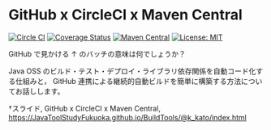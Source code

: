 # GitHub x CircleCI x Maven Central

[![Circle CI](https://circleci.com/gh/k--kato/jLinqer.svg?style=shield&circle-token=5a717ccbb33b6a206644b5e630807fc9dff1597f)](https://circleci.com/gh/k--kato/jLinqer)
[![Coverage Status](https://coveralls.io/repos/k--kato/jLinqer/badge.svg?branch=master&service=github)](https://coveralls.io/github/k--kato/jLinqer?branch=master)
[![Maven Central](https://maven-badges.herokuapp.com/maven-central/com.github.jlinqer/jlinqer/badge.svg)](https://maven-badges.herokuapp.com/maven-central/com.github.jlinqer/jlinqer)
[![License: MIT](http://img.shields.io/badge/license-MIT-orange.svg)](LICENSE)

GitHub で見かける ↑ のバッチの意味は何でしょうか？

Java OSS のビルド・テスト・デプロイ・ライブラリ依存関係を自動コード化する仕組みと，
GitHub 連携による継続的自動ビルドを簡単に構築する方法についてお話しします。


†スライド, GitHub x CircleCI x Maven Central, https://JavaToolStudyFukuoka.github.io/BuildTools/@k_kato/index.html
